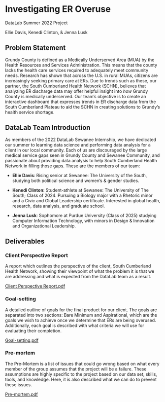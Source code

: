 # Investigating ER Overuse

DataLab Summer 2022 Project

Ellie Davis, Kenedi Clinton, & Jenna Lusk

## Problem Statement
Grundy County is defined as a Medically Underserved Area (MUA) by the Health Resources and Services Administration. This means that the county lacks the health care services required to adequately meet community needs. Research has shown that across the U.S. in rural MUAs, citizens are increasingly seeking primary care at ERs. Due to trends such as these, our partner, the South Cumberland Health Network (SCHN), believes that analyzing ER discharge data may offer helpful insight into _how_ Grundy County is medically underserved. Our team’s objective is to create an interactive dashboard that expresses trends in ER discharge data from the South Cumberland Plateau to aid the SCHN in creating solutions to Grundy’s health service shortage.

## DataLab Team Introduction
As members of the 2022 DataLab Sewanee Internship, we have dedicated our summer to learning data science and performing data analysis for a client in our local community. Each of us are discouraged by the large medical service gaps seen in Grundy County and Sewanee Community, and passionate about providing data analysis to help South Cumberland Health Network in filling those gaps. These are the members of our team:

- **Ellie Davis**: Rising senior at Sewanee: The University of the South, studying both political science and women’s & gender studies.

- **Kenedi Clinton**: Student-athlete at Sewanee: The University of The South; Class of 2024. Pursuing a Biology major with a Rhetoric minor and a Civic and Global Leadership certificate. Interested in global health, research, data analysis, and graduate school.

- **Jenna Lusk**: Sophomore at Purdue University (Class of 2025) studying Computer Information Technology, with minors in Design & Innovation and Organizational Leadership. 

## Deliverables
### Client Perspective Report

A report which outlines the perspective of the client, South Cumberland Health Network, showing their viewpoint of what the problem it is that we are addressing and what is expected from the DataLab team as a result.

[Client Perspective Report.pdf](https://github.com/sewaneedata/ER/files/8950670/Client.Perspective.Report.pdf)

### Goal-setting

A detailed outline of goals for the final product for our client. The goals are separated into two sections: Bare Minimum and Aspirational, which are the goals we wish to achieve once we determine that ERs are being overused. Additionally, each goal is described with what criteria we will use for evaluating their completion.

[Goal-setting.pdf](https://github.com/sewaneedata/ER/files/8950678/Goal-setting.pdf)

### Pre-mortem

The Pre-Mortem is a list of issues that could go wrong based on what every member of the group assumes that the project will be a failure. These assumptions are highly specific to the project based on our data set, skills, tools, and knowledge. Here, it is also described what we can do to prevent these issues.

[Pre-mortem.pdf](https://github.com/sewaneedata/ER/files/8950679/Pre-mortem.pdf)

